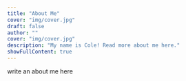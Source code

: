 ```yaml
---
title: "About Me"
cover: "img/cover.jpg"
draft: false
author: ""
cover: "img/cover.jpg"
description: "My name is Cole! Read more about me here."
showFullContent: true
---
```


write an about me here